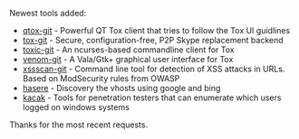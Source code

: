 Newest tools added: 

* [qtox-git](https://github.com/tux3/qTox) - Powerful QT Tox client that tries to follow the Tox UI guidlines
* [tox-git](https://github.com/irungentoo/toxcore) - Secure, configuration-free, P2P Skype replacement backend
* [toxic-git](https://github.com/Tox/toxic) - An ncurses-based commandline client for Tox
* [venom-git](https://github.com/naxuroqa/Venom) - A Vala/Gtk+ graphical user interface for Tox
* [xssscan-git](https://github.com/gwroblew/detectXSSlib/tree/master/tools/xssscan) - Command line tool for detection of XSS attacks in URLs. Based on ModSecurity rules from OWASP
* [hasere](https://github.com/galkan/hasere) - Discovery the vhosts using google and bing
* [kacak](https://github.com/galkan/kacak) - Tools for penetration testers that can enumerate which users logged on windows systems

Thanks for the most recent requests.
